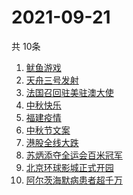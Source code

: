 # 2021-09-21
  共 10条

  <!-- BEGIN -->
  <!-- 最后更新时间:Tue Sep 21 2021 23:11:00 GMT+0000 (Coordinated Universal Time) -->
  1. [鱿鱼游戏](https://www.zhihu.com/search?q=鱿鱼游戏)
1. [天舟三号发射](https://www.zhihu.com/search?q=天舟三号)
1. [法国召回驻美驻澳大使](https://www.zhihu.com/search?q=法国召回驻美国和驻澳大利亚大使)
1. [中秋快乐](https://www.zhihu.com/search?q=中秋节)
1. [福建疫情](https://www.zhihu.com/search?q=福建疫情)
1. [中秋节文案](https://www.zhihu.com/search?q=中秋节文案)
1. [港股全线大跌](https://www.zhihu.com/search?q=港股暴跌)
1. [苏炳添夺全运会百米冠军](https://www.zhihu.com/search?q=苏炳添)
1. [北京环球影城正式开园](https://www.zhihu.com/search?q=北京环球影城)
1. [阿尔茨海默病患者超千万](https://www.zhihu.com/search?q=阿尔茨海默)
  <!-- END -->
  